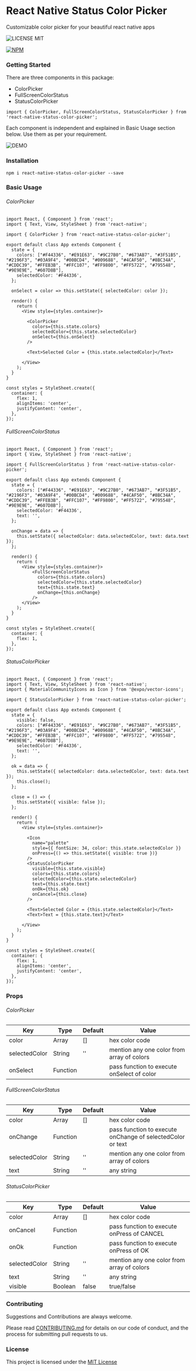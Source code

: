 # React Native Status Color Picker

Customizable color picker for your beautiful react native apps

![LICENSE MIT](https://img.shields.io/badge/license-MIT-brightgreen.svg)

[![NPM](https://nodei.co/npm/react-native-status-color-picker.png?downloads=true&downloadRank=true&stars=true)](https://nodei.co/npm/react-native-status-color-picker/)

### Getting Started

There are three components in this package:
  - ColorPicker
  - FullScreenColorStatus
  - StatusColorPicker  

```
import { ColorPicker, FullScreenColorStatus, StatusColorPicker } from  'react-native-status-color-picker';
```
Each component is independent and explained in Basic Usage section below. Use them as per your requirement.

![DEMO](./docs/images/react-native-status-color-picker.gif)

### Installation
```
npm i react-native-status-color-picker --save
```

### Basic Usage


###### ColorPicker
```
import React, { Component } from 'react';
import { Text, View, StyleSheet } from 'react-native';

import { ColorPicker } from 'react-native-status-color-picker';

export default class App extends Component {
  state = {
    colors: ["#F44336", "#E91E63", "#9C27B0", "#673AB7", "#3F51B5", "#2196F3", "#03A9F4", "#00BCD4", "#009688", "#4CAF50", "#8BC34A", "#CDDC39", "#FFEB3B", "#FFC107", "#FF9800", "#FF5722", "#795548", "#9E9E9E", "#607D8B"],
    selectedColor: '#F44336',
  };

  onSelect = color => this.setState({ selectedColor: color });

  render() {
    return (
      <View style={styles.container}>

        <ColorPicker
          colors={this.state.colors}
          selectedColor={this.state.selectedColor}
          onSelect={this.onSelect}
        />

        <Text>Selected Color = {this.state.selectedColor}</Text>

      </View>
    );
  }
}

const styles = StyleSheet.create({
  container: {
    flex: 1,
    alignItems: 'center',
    justifyContent: 'center',
  },
});

```


###### FullScreenColorStatus
```
import React, { Component } from 'react';
import { View, StyleSheet } from 'react-native';

import { FullScreenColorStatus } from 'react-native-status-color-picker';

export default class App extends Component {
  state = {
    colors: ["#F44336", "#E91E63", "#9C27B0", "#673AB7", "#3F51B5", "#2196F3", "#03A9F4", "#00BCD4", "#009688", "#4CAF50", "#8BC34A", "#CDDC39", "#FFEB3B", "#FFC107", "#FF9800", "#FF5722", "#795548", "#9E9E9E", "#607D8B"],
    selectedColor: '#F44336',
    text: '',
  };

  onChange = data => {
    this.setState({ selectedColor: data.selectedColor, text: data.text });
  };

  render() {
    return (
      <View style={styles.container}>
          <FullScreenColorStatus
            colors={this.state.colors}
            selectedColor={this.state.selectedColor}
            text={this.state.text}
            onChange={this.onChange}
          />
      </View>
    );
  }
}

const styles = StyleSheet.create({
  container: {
    flex: 1,
  },
});

```


###### StatusColorPicker
```
import React, { Component } from 'react';
import { Text, View, StyleSheet } from 'react-native';
import { MaterialCommunityIcons as Icon } from '@expo/vector-icons';

import { StatusColorPicker } from 'react-native-status-color-picker';

export default class App extends Component {
  state = {
    visible: false,
    colors: ["#F44336", "#E91E63", "#9C27B0", "#673AB7", "#3F51B5", "#2196F3", "#03A9F4", "#00BCD4", "#009688", "#4CAF50", "#8BC34A", "#CDDC39", "#FFEB3B", "#FFC107", "#FF9800", "#FF5722", "#795548", "#9E9E9E", "#607D8B"],
    selectedColor: '#F44336',
    text: '',
  };

  ok = data => {
    this.setState({ selectedColor: data.selectedColor, text: data.text });
    this.close();
  };

  close = () => {
    this.setState({ visible: false });
  };

  render() {
    return (
      <View style={styles.container}>
        
        <Icon
          name="palette"
          style={{ fontSize: 34, color: this.state.selectedColor }}
          onPress={() => this.setState({ visible: true })}
        />
        <StatusColorPicker
          visible={this.state.visible}
          colors={this.state.colors}
          selectedColor={this.state.selectedColor}
          text={this.state.text}
          onOk={this.ok}
          onCancel={this.close}
        />

        <Text>Selected Color = {this.state.selectedColor}</Text>
        <Text>Text = {this.state.text}</Text>
        
      </View>
    );
  }
}

const styles = StyleSheet.create({
  container: {
    flex: 1,
    alignItems: 'center',
    justifyContent: 'center',
  },
});
```

### Props

###### ColorPicker
Key | Type | Default | Value
--- | --- | --- | --- 
color | Array | [] | hex color code
selectedColor | String | '' | mention any one color from array of colors
onSelect | Function | | pass function to execute onSelect of color

###### FullScreenColorStatus
Key | Type | Default | Value
--- | --- | --- | --- 
color | Array | [] | hex color code
onChange | Function | | pass function to execute onChange of selectedColor or text
selectedColor | String | '' | mention any one color from array of colors
text | String | '' | any string

###### StatusColorPicker
Key | Type | Default | Value
--- | --- | --- | --- 
color | Array | [] | hex color code
onCancel | Function | | pass function to execute onPress of CANCEL
onOk | Function | | pass function to execute onPress of OK
selectedColor | String | '' | mention any one color from array of colors
text | String | '' | any string
visible | Boolean | false | true/false

### Contributing

Suggestions and Contributions are always welcome. 

Please read [CONTRIBUTING.md](https://gist.github.com/PurpleBooth/b24679402957c63ec426) for details on our code of conduct, and the process for submitting pull requests to us.

### License
This project is licensed under the [MIT License](https://github.com/ThakurBallary/react-native-status-color-picker/blob/master/LICENSE)
